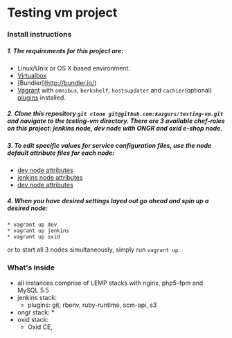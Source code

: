# Testing vm project

### Install instructions
##### 1. The requirements for this project are:
* Linux/Unix or OS X based environment.
* [Virtualbox](https://www.virtualbox.org/wiki/Downloads)
* [Bundler[(http://bundler.io/)
* [Vagrant](https://www.vagrantup.com/downloads.html) with `omnibus`, `berkshelf`, `hostsupdater` and `cachier`(optional) [plugins](http://docs.vagrantup.com/v2/plugins/usage.html) installed. 
         
##### 2. Clone this repository `git clone git@github.com:kazgurs/testing-vm.git` and navigate to the testing-vm directory. There are 3 available chef-roles on this project: jenkins node, dev node with ONGR and oxid e-shop node. 

##### 3. To edit specific values for service configuration files, use the node default attribute files for each node:
* [dev node attributes](cookbooks/dev/attributes/default.rb)
* [jenkins node attributes](cookbooks/myjenkins/attributes/default.rb)
* [dev node attributes](cookbooks/oxideshop/attributes/default.rb)

##### 4. When you have desired settings layed out go ahead and spin up a desired node:
```
* vagrant up dev
* vagrant up jenkins
* vagrant up oxid
```
or to start all 3 nodes simultaneously, simply run `vagrant up`. 
### What's inside

* all instances comprise of LEMP stacks with nginx, php5-fpm and MySQL 5.5
* jenkins stack:
    * plugins: git, rbenv, ruby-runtime, scm-api, s3
* ongr stack:
    * 
* oxid stack:
    * Oxid CE, 
